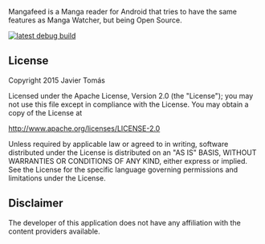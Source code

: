 Mangafeed is a Manga reader for Android that tries to have the same features as Manga Watcher, but being Open Source.

[![latest debug build](https://img.shields.io/badge/download-latest%20debug%20build-brightgreen.svg)](http://mangafeed.kanade.eu/latest/app-debug.apk)

## License

Copyright 2015 Javier Tomás

Licensed under the Apache License, Version 2.0 (the "License");
you may not use this file except in compliance with the License.
You may obtain a copy of the License at

http://www.apache.org/licenses/LICENSE-2.0

Unless required by applicable law or agreed to in writing, software
distributed under the License is distributed on an "AS IS" BASIS,
WITHOUT WARRANTIES OR CONDITIONS OF ANY KIND, either express or implied.
See the License for the specific language governing permissions and
limitations under the License.

## Disclaimer

The developer of this application does not have any affiliation with the content providers available.
